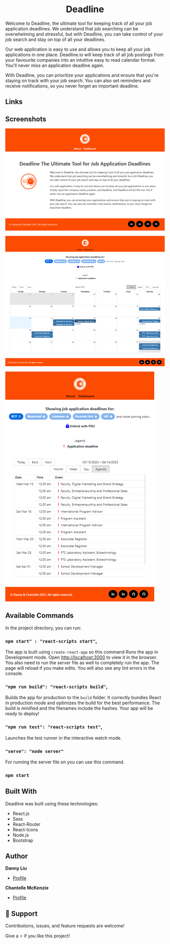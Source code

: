 <h1 align="center">
Deadline<br/>
</h1>

<p align="center">

Welcome to Deadline, the ultimate tool for keeping track of all your job application deadlines. We understand that job searching can be overwhelming and stressful, but with Deadline, you can take control of your job search and stay on top of all your deadlines.

Our web application is easy to use and allows you to keep all your job applications in one place. Deadline.io will keep track of all job postings from your faviourite companies into an intutitve easy to read calendar format. You'll never miss an application deadline again.

With Deadline, you can prioritize your applications and ensure that you're staying on track with your job search. You can also set reminders and receive notifications, so you never forget an important deadline.
</p>

## Links


## Screenshots

![Home Page](./img.png "Home Page")

![](/img1.png)

![](/img2.png)


## Available Commands

In the project directory, you can run:

### `npm start" : "react-scripts start"`,

The app is built using `create-react-app` so this command Runs the app in Development mode. Open [http://localhost:3000](http://localhost:3000) to view it in the browser. You also need to run the server file as well to completely run the app. The page will reload if you make edits.
You will also see any lint errors in the console.

### `"npm run build": "react-scripts build"`,

Builds the app for production to the `build` folder. It correctly bundles React in production mode and optimizes the build for the best performance. The build is minified and the filenames include the hashes. Your app will be ready to deploy!

### `"npm run test": "react-scripts test"`,

Launches the test runner in the interactive watch mode.

### `"serve": "node server"`

For running the server file on you can use this command.

### `npm start`

## Built With

Deadline was built using these technologies:

- React.js
- Sass
- React-Router
- React-Icons
- Node.js
- Bootstrap

## Author

**Danny Liu**

- [Profile](https://github.com/dannyl1u "Danny Liu")


**Chantelle McKenzie**

- [Profile](https://github.com/bella77-69 "Chantelle McKenzie")

## 🤝 Support

Contributions, issues, and feature requests are welcome!

Give a ⭐️ if you like this project!